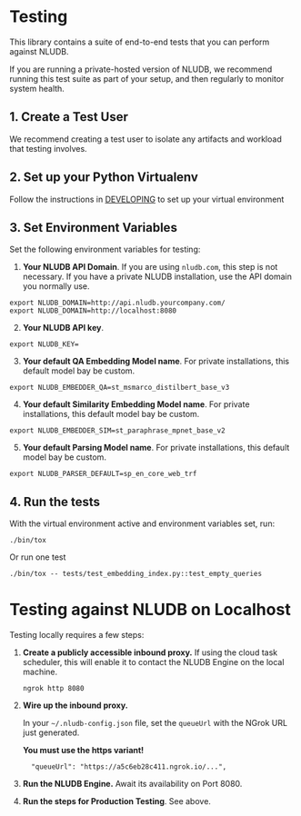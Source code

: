 # Testing

This library contains a suite of end-to-end tests that you can perform against NLUDB.

If you are running a private-hosted version of NLUDB, we recommend running this test suite as part of your setup, and then regularly to monitor system health.

## 1. Create a Test User

We recommend creating a test user to isolate any artifacts and workload that testing involves.

## 2. Set up your Python Virtualenv

Follow the instructions in [DEVELOPING](DEVELOPING.md) to set up your virtual environment

## 3. Set Environment Variables

Set the following environment variables for testing:

1. **Your NLUDB API Domain**. If you are using `nludb.com`, this step is not necessary. If you have a private NLUDB installation, use the API domain you normally use.

```
export NLUDB_DOMAIN=http://api.nludb.yourcompany.com/
export NLUDB_DOMAIN=http://localhost:8080
```

2. **Your NLUDB API key**.

```
export NLUDB_KEY=
```

3. **Your default QA Embedding Model name**. For private installations, this default model bay be custom. 

```
export NLUDB_EMBEDDER_QA=st_msmarco_distilbert_base_v3
```

4. **Your default Similarity Embedding Model name**. For private installations, this default model bay be custom. 

```
export NLUDB_EMBEDDER_SIM=st_paraphrase_mpnet_base_v2
```

5. **Your default Parsing Model name**. For private installations, this default model bay be custom. 

```
export NLUDB_PARSER_DEFAULT=sp_en_core_web_trf
```

## 4. Run the tests

With the virtual environment active and environment variables set, run:

```
./bin/tox
```

Or run one test

```
./bin/tox -- tests/test_embedding_index.py::test_empty_queries
```


# Testing against NLUDB on Localhost

Testing locally requires a few steps:

1. **Create a publicly accessible inbound proxy.** If using the cloud task scheduler, this will enable it to contact the NLUDB Engine on the local machine.

    ```
    ngrok http 8080
    ```

2. **Wire up the inbound proxy.** 

    In your `~/.nludb-config.json` file, set the `queueUrl` with the NGrok URL just generated.

    **You must use the https variant!**

    ```
      "queueUrl": "https://a5c6eb28c411.ngrok.io/...",
    ```

3. **Run the NLUDB Engine.** Await its availability on Port 8080.

4. **Run the steps for Production Testing**. See above.

